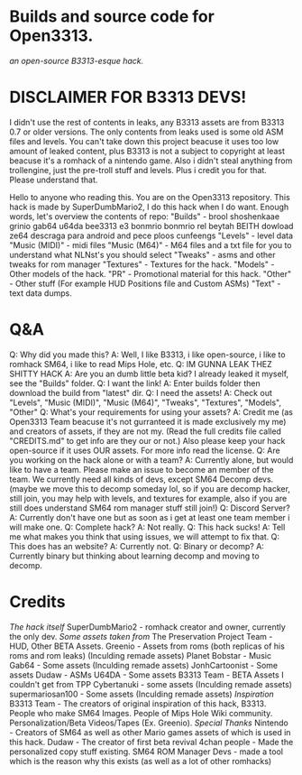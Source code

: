 # Builds and source code for Open3313.
*an open-source B3313-esque hack.*
# DISCLAIMER FOR B3313 DEVS!
I didn't use the rest of contents in leaks, any B3313 assets are from B3313 0.7 or older versions.
The only contents from leaks used is some old ASM files and levels.
You can't take down this project beacuse it uses too low amount of leaked content, plus B3313 is not a subject to copyright at least beacuse it's a romhack of a nintendo game. 
Also i didn't steal anything from trollengine, just the pre-troll stuff and levels.
Plus i credit you for that.
Please understand that.


Hello to anyone who reading this.
You are on the Open3313 repository.
This hack is made by SuperDumbMario2, I do this hack when I do want.
Enough words, let's overview the contents of repo:
"Builds" - brool shoshenkaae grinio gab64 u64da bee3313 e3 bonmrio bonmrio rel beytah BEITH dowload ze64 descraga para android and pece ploos cunfeengs
"Levels" - level data
"Music (MIDI)" - midi files
"Music (M64)" - M64 files and a txt file for you to understand what NLNst's you should select
"Tweaks" - asms and other tweaks for rom manager
"Textures" - Textures for the hack.
"Models" - Other models of the hack.
"PR" - Promotional material for this hack.
"Other" - Other stuff (For example HUD Positions file and Custom ASMs)
"Text" - text data dumps.
# Q&A
Q: Why did you made this?
A: Well, I like B3313, i like open-source, i like to romhack SM64, i like to read Mips Hole, etc.
Q: IM GUNNA LEAK THEZ SHITTY HACK
A: Are you an dumb little beta kid? I already leaked it myself, see the "Builds" folder.
Q: I want the link!
A: Enter builds folder then download the build from "latest" dir.
Q: I need the assets!
A: Check out "Levels", "Music (MIDI)", "Music (M64)", "Tweaks", "Textures", "Models", "Other"
Q: What's your requirements for using your assets?
A: Credit me (as Open3313 Team beacuse it's not gurranteed it is made exclusively my me) and creators of assets, if they are not my. (Read the full credits file called "CREDITS.md" to get info are they our or not.) Also please keep your hack open-source if it uses OUR assets. For more info read the license.
Q: Are you working on the hack alone or with a team?
A: Currently alone, but would like to have a team. Please make an issue to become an member of the team. We currently need all kinds of devs, except SM64 Decomp devs. (maybe we move this to decomp someday lol, so if you are decomp hacker, still join, you may help with levels, and textures for example, also if you are still does understand SM64 rom manager stuff still join!)
Q: Discord Server?
A: Currently don't have one but as soon as i get at least one team member i will make one.
Q: Complete hack?
A: Not really.
Q: This hack sucks!
A: Tell me what makes you think that using issues, we will attempt to fix that.
Q: This does has an website?
A: Currently not.
Q: Binary or decomp?
A: Currently binary but thinking about learning decomp and moving to decomp.
# Credits
*The hack itself*
SuperDumbMario2 - romhack creator and owner, currently the only dev.
*Some assets taken from*
The Preservation Project Team - HUD, Other BETA Assets.
Greenio - Assets from roms (both replicas of his roms and rom leaks) (Inculding remade assets)
Planet Bobstar - Music
Gab64 - Some assets (Inculding remade assets)
JonhCartoonist - Some assets
Dudaw - ASMs
U64DA - Some assets
B3313 Team - BETA Assets I couldn't get from TPP
Cybertanuki - some assets (Inculding remade assets)
supermariosan100 - Some assets (Inculding remade assets)
*Inspiration*
B3313 Team - The creators of original inspiration of this hack, B3313.
People who make SM64 Images.
People of Mips Hole Wiki community.
Personalization/Beta Videos/Tapes (Ex. Greenio).
*Special Thanks*
Nintendo - Creators of SM64 as well as other Mario games assets of which is used in this hack.
Dudaw - The creator of first beta revival
4chan people - Made the personalized copy stuff existing.
SM64 ROM Manager Devs - made a tool which is the reason why this exists (as well as a lot of other romhacks)
